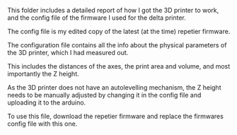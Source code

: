 This folder includes a detailed report of how I got the 3D printer to work, and the config file of the firmware I used for the delta printer. 

The config file is my edited copy of the latest (at the time) repetier firmware. 

The configuration file contains all the info about the physical parameters of the 3D printer, which I had measured out. 

This includes the distances of the axes, the print area and volume, and most importantly the Z height.

As the 3D printer does not have an autolevelling mechanism, the Z height needs to be manually adjusted by changing it in the config file and uploading it to the arduino.

To use this file, download the repetier firmware and replace the firmwares config file with this one.


